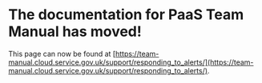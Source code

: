 
# The documentation for PaaS Team Manual has moved!
This page can now be found at [https://team-manual.cloud.service.gov.uk/support/responding_to_alerts/](https://team-manual.cloud.service.gov.uk/support/responding_to_alerts/).
